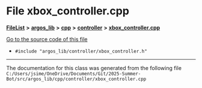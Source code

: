 

# File xbox\_controller.cpp



[**FileList**](files.md) **>** [**argos\_lib**](dir_f9cbf5730473812e84551a5945ef39f8.md) **>** [**cpp**](dir_cf4b00708d9639a2579b4441eb30ca52.md) **>** [**controller**](dir_449ae403f63c24360f06e13a33b5f84a.md) **>** [**xbox\_controller.cpp**](xbox__controller_8cpp.md)

[Go to the source code of this file](xbox__controller_8cpp_source.md)



* `#include "argos_lib/controller/xbox_controller.h"`


































































------------------------------
The documentation for this class was generated from the following file `C:/Users/jsime/OneDrive/Documents/Git/2025-Summer-Bot/src/argos_lib/cpp/controller/xbox_controller.cpp`

